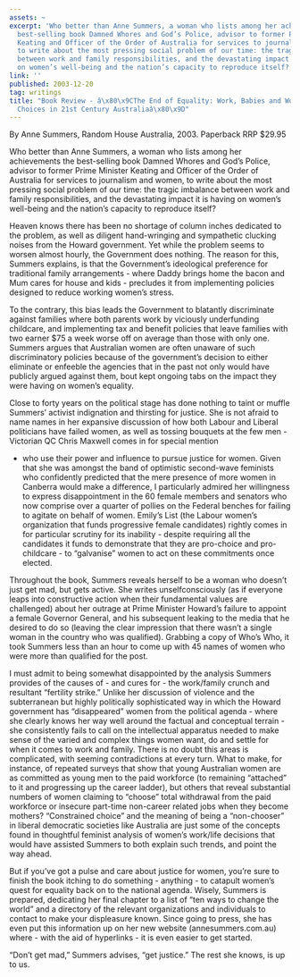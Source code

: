 ```yaml
---
assets: ~
excerpt: 'Who better than Anne Summers, a woman who lists among her achievements the
  best-selling book Damned Whores and God’s Police, advisor to former Prime Minister
  Keating and Officer of the Order of Australia for services to journalism and women,
  to write about the most pressing social problem of our time: the tragic imbalance
  between work and family responsibilities, and the devastating impact it is having
  on women’s well-being and the nation’s capacity to reproduce itself?'
link: ''
published: 2003-12-20
tag: writings
title: "Book Review - â\x80\x9CThe End of Equality: Work, Babies and Womenâ\x80\x99s
  Choices in 21st Century Australiaâ\x80\x9D"
---
```

By Anne Summers, Random House Australia, 2003. Paperback RRP $29.95

Who better than Anne Summers, a woman who lists among her
achievements the best-selling book Damned Whores and God’s Police,
advisor to former Prime Minister Keating and Officer of the Order of
Australia for services to journalism and women, to write about the most
pressing social problem of our time: the tragic imbalance between work
and family responsibilities, and the devastating impact it is having on
women’s well-being and the nation’s capacity to reproduce itself?

Heaven knows there has been no shortage of column inches dedicated to
the problem, as well as diligent hand-wringing and sympathetic clucking
noises from the Howard government. Yet while the problem seems to worsen
almost hourly, the Government does nothing. The reason for this, Summers
explains, is that the Government’s ideological preference for
traditional family arrangements - where Daddy brings home the bacon and
Mum cares for house and kids - precludes it from implementing policies
designed to reduce working women’s stress.

To the contrary, this bias leads the Government to blatantly
discriminate against families where both parents work by viciously
underfunding childcare, and implementing tax and benefit policies that
leave families with two earner $75 a week worse off on average than
those with only one. Summers argues that Australian women are often
unaware of such discriminatory policies because of the government’s
decision to either eliminate or enfeeble the agencies that in the past
not only would have publicly argued against them, bout kept ongoing tabs
on the impact they were having on women’s equality.

Close to forty years on the political stage has done nothing to taint or
muffle Summers’ activist indignation and thirsting for justice. She is
not afraid to name names in her expansive discussion of how both Labour
and Liberal politicians have failed women, as well as tossing bouquets
at the few men - Victorian QC Chris Maxwell comes in for special mention
- who use their power and influence to pursue justice for women. Given
that she was amongst the band of optimistic second-wave feminists who
confidently predicted that the mere presence of more women in Canberra
would make a difference, I particularly admired her willingness to
express disappointment in the 60 female members and senators who now
comprise over a quarter of pollies on the Federal benches for failing to
agitate on behalf of women. Emily’s List (the Labour women’s
organization that funds progressive female candidates) rightly comes in
for particular scrutiny for its inability - despite requiring all the
candidates it funds to demonstrate that they are pro-choice and
pro-childcare - to “galvanise” women to act on these commitments once
elected.

Throughout the book, Summers reveals herself to be a woman who doesn’t
just get mad, but gets active. She writes unselfconsciously (as if
everyone leaps into constructive action when their fundamental values
are challenged) about her outrage at Prime Minister Howard’s failure to
appoint a female Governor General, and his subsequent leaking to the
media that he desired to do so (leaving the clear impression that there
wasn’t a single woman in the country who was qualified). Grabbing a copy
of Who’s Who, it took Summers less than an hour to come up with 45 names
of women who were more than qualified for the post.

I must admit to being somewhat disappointed by the analysis Summers
provides of the causes of - and cures for - the work/family crunch and
resultant “fertility strike.” Unlike her discussion of violence and the
subterranean but highly politically sophisticated way in which the
Howard government has “disappeared” women from the political agenda -
where she clearly knows her way well around the factual and conceptual
terrain - she consistently fails to call on the intellectual apparatus
needed to make sense of the varied and complex things women want, do and
settle for when it comes to work and family. There is no doubt this
areas is complicated, with seeming contradictions at every turn. What to
make, for instance, of repeated surveys that show that young Australian
women are as committed as young men to the paid workforce (to remaining
“attached” to it and progressing up the career ladder), but others that
reveal substantial numbers of women claiming to “choose” total
withdrawal from the paid workforce or insecure part-time non-career
related jobs when they become mothers? “Constrained choice” and the
meaning of being a “non-chooser” in liberal democratic societies like
Australia are just some of the concepts found in thoughtful feminist
analysis of women’s work/life decisions that would have assisted Summers
to both explain such trends, and point the way ahead.

But if you’ve got a pulse and care about justice for women, you’re sure
to finish the book itching to do something - anything - to catapult
women’s quest for equality back on to the national agenda. Wisely,
Summers is prepared, dedicating her final chapter to a list of “ten ways
to change the world” and a directory of the relevant organizations and
individuals to contact to make your displeasure known. Since going to
press, she has even put this information up on her new website
(annesummers.com.au) where - with the aid of hyperlinks - it is even
easier to get started.

“Don’t get mad,” Summers advises, “get justice.” The rest she knows, is
up to us.